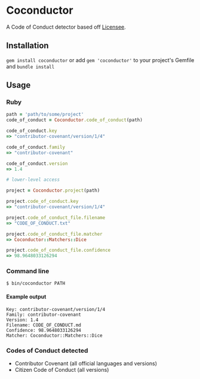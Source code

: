 # Coconductor

A Code of Conduct detector based off [Licensee](https://github.com/benbalter/licensee).

## Installation

`gem install coconductor` or add `gem 'coconductor'` to your project's Gemfile and `bundle install`

## Usage

### Ruby

```ruby
path = 'path/to/some/project'
code_of_conduct = Coconductor.code_of_conduct(path)

code_of_conduct.key
=> "contributor-covenant/version/1/4"

code_of_conduct.family
=> "contributor-covenant"

code_of_conduct.version
=> 1.4

# lower-level access

project = Coconductor.project(path)

project.code_of_conduct.key
=> "contributor-covenant/version/1/4"

project.code_of_conduct_file.filename
=> "CODE_OF_CONDUCT.txt"

project.code_of_conduct_file.matcher
=> Coconductor::Matchers::Dice

project.code_of_conduct_file.confidence
=> 98.9648033126294
```

### Command line

`$ bin/coconductor PATH`

#### Example output

```
Key: contributor-covenant/version/1/4
Family: contributor-covenant
Version: 1.4
Filename: CODE_OF_CONDUCT.md
Confidence: 98.9648033126294
Matcher: Coconductor::Matchers::Dice
```

### Codes of Conduct detected

* Contributor Covenant (all official languages and versions)
* Citizen Code of Conduct (all versions)

